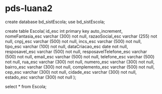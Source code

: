 # pds-luana2


create database bd_sistEscola;
use  bd_sistEscola;

create table Escola(
id_esc int primary key auto_increment,
nomeFantasia_esc varchar (300) not null,
razaoSocial_esc varchar (255) not null,
cnpj_esc varchar (500) not null,
incs_esc varchar (500) not null,
tipo_esc varchar (100)  not null,
dataCriacao_esc date not null,
resposavel_esc varchar (500) not null,
resposavelTelefone_esc varchar (500) not null,
email_esc varchar (500) not null,
telefone_esc varchar (500) not null,
rua_esc varchar (300) not null,
numero_esc varchar (300) not null,
bairro_esc varchar (300) not null,
complemento_esc varchar (500) not null,
cep_esc varchar (300) not null,
cidade_esc varchar (300) not null,
estado_esc varchar (300) not null
);

select * from Escola;